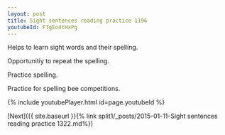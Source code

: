 ```yaml
---
layout: post
title: Sight sentences reading practice 1196
youtubeId: FTgEo4tHxPg
---
```

 
 
Helps to learn sight words and their spelling.

Opportunitiy to repeat the spelling. 

Practice spelling. 
 
Practice for spelling bee competitions. 
 
{% include youtubePlayer.html id=page.youtubeId %}
 
 

[Next]({{ site.baseurl }}{% link  split1/_posts/2015-01-11-Sight sentences reading practice 1322.md%})
 

